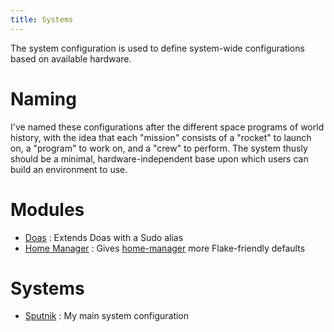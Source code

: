 ```yaml
---
title: Systems
---
```


The system configuration is used to define system-wide configurations based on available hardware. 

# Naming
I've named these configurations after the different space programs of world history, with the idea that each "mission" consists of a "rocket" to launch on, a "program" to work on, and a "crew" to perform. The system thusly should be a minimal, hardware-independent base upon which users can build an environment to use.

# Modules
- [Doas](./systems/modules/doas.md) : Extends Doas with a Sudo alias
- [Home Manager](./systems/modules/home-manager.md) : Gives [home-manager](https://github.com/nix-community/home-manager) more Flake-friendly defaults

# Systems
- [Sputnik](./systems/sputnik.md) : My main system configuration
